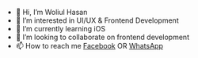 - 👋 Hi, I’m Woliul Hasan
- 👀 I’m interested in UI/UX & Frontend Development
- 🌱 I’m currently learning iOS
- 💞️ I’m looking to collaborate on frontend development
- 📫 How to reach me  [Facebook](https://www.facebook.com/WoliulDesign/) OR [WhatsApp](https://wa.me/c/8801672448002)

<!---
hmwoliul/hmwoliul is a ✨ special ✨ repository because its `README.md` (this file) appears on your GitHub profile.
You can click the Preview link to take a look at your changes.
--->
